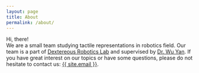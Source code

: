 ```yaml
---
layout: page
title: About
permalink: /about/
---
```


Hi, there! <br>
We are a small team studying tactile representations in robotics field. Our team is a part of <a href="">Dextereous Robotics Lab</a> and supervised by <a href="https://yan-wu.com/">Dr. Wu Yan</a>. If you have great interest on our topics or have some questions, please do not hesitate to contact us: <a class="u-email" href="mailto:{{ site.email }}">{{ site.email }}</a>.

